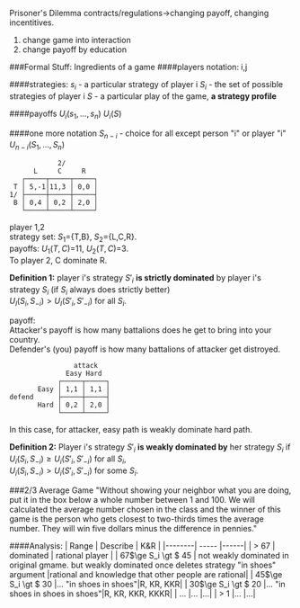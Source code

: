 Prisoner's Dilemma
contracts/regulations->changing payoff, changing incentitives.
1. change game into interaction
2. change payoff by education

###Formal Stuff: Ingredients of a game
####players
notation: i,j

####strategies: 
$s_i$ - a particular strategy of player i
$S_i$ - the set of possible strategies of player i
$S$ - a particular play of the game, **a strategy profile**

####payoffs
$U_i(s_1,...,s_n)$
$U_i(S)$

####one more notation
$S_{n-i}$ - choice for all except person "i" or player "i"
$U_{n-i}(S_1,...,S_n)$

				2/ 
	      L     C     R 
	   ┌─────┬─────┬─────┐
	 T │ 5,-1│11,3 │ 0,0 │
	1/ ├─────┼─────┼─────┤
	 B │ 0,4 │ 0,2 │ 2,0 │
	   └─────┴─────┴─────┘

player 1,2</br>
strategy set: $S_1$={T,B}, $S_2$={L,C,R}.</br>
payoffs: $U_1(T,C)$=11, $U_2(T,C)$=3.</br>
To player 2, C dominate R.

**Definition 1:** player i's strategy $S'_i$ __is strictly dominated__ by player i's strategy $S_i$ (if $S_i$ always does strictly better)</br>
$U_I(S_i,S_{-i})>U_I(S'_i,S'_{-i})$ for all $S_i$.

payoff:</br>
Attacker's payoff is how many battalions does he get to bring into your country.</br>
Defender's (you) payoff is how many battalions of attacker get distroyed.

	                attack 
	              Easy Hard 
	            ┌─────┬─────┐
	       Easy │ 1,1 │ 1,1 │
	defend      ├─────┼─────┤
	       Hard │ 0,2 │ 2,0 │
	            └─────┴─────┘

In this case, for attacker, easy path is weakly dominate hard path.

**Definition 2:** Player i's strategy $S'_i$ __is weakly dominated by__ her strategy $S_i$ if</br>
$U_i(S_i,S_{-i})\geq U_i(S'_i,S'_{-i})$ for all $S_i$,</br>
$U_i(S_i,S_{-i})> U_i(S'_i,S'_{-i})$ for some $S_i$.

###2/3 Average Game
"Without showing your neighbor what you are doing, put it in the box below a whole number between 1 and 100. We will calculated the average number chosen in the class and the winner of this game is the person who gets closest to two-thirds times the average number. They will win five dollars minus the difference in pennies."

####Analysis:
| Range | Describe | K&R |
|--------| ----- |------|
| $\gt$ 67 | dominated | rational player |
| 67$\ge S_i \gt $ 45 | not weakly dominated in original gmame. but weakly dominated once deletes strategy "in shoes" argument |rational and knowledge that other people are rational|
| 45$\ge S_i \gt $ 30 |... "in shoes in shoes"|R, KR, KKR|
| 30$\ge S_i \gt $ 20 |... "in shoes in shoes in shoes"|R, KR, KKR, KKKR|
| ... |... |...|
| $\gt$ 1 |... |...|